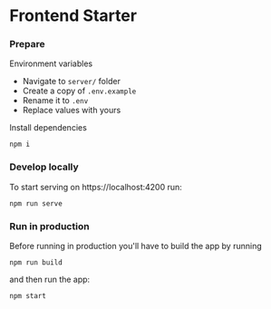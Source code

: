 # Frontend Starter

### Prepare

Environment variables

* Navigate to `server/` folder
* Create a copy of `.env.example`
* Rename it to `.env`
* Replace values with yours

Install dependencies

```
npm i
```

### Develop locally

To start serving on https://localhost:4200 run:
```
npm run serve
```

### Run in production

Before running in production you'll have to build the app by running

```
npm run build
```

and then run the app:

```
npm start
```
